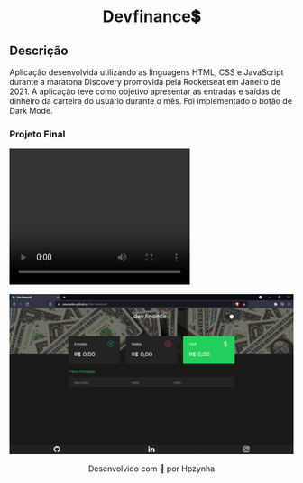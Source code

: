 <h1 align = "center"> Devfinance💲</h1>

<h2 align = "left"> Descrição </h2>
<p>Aplicação desenvolvida utilizando as linguagens HTML, CSS e JavaScript durante a maratona Discovery promovida pela Rocketseat em Janeiro de 2021. A aplicação teve como objetivo apresentar as entradas e saídas de dinheiro da carteira do usuário durante o mês.
Foi implementado o botão de Dark Mode.</p>

### Projeto Final

<video width="320" height="240" controls>
  <source src="/assets/devfinance.mp4" type="video/mp4">
Your browser does not support the video tag.
</video>

<p align="center">
  <img src="https://github.com/Caixetadev/Dev-finance/blob/master/assets/devfinance.png" alt="Devfinance" />
</p>

<p align="center">Desenvolvido com 💜 por Hpzynha</p>
